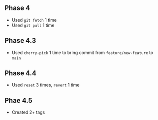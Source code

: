 ## Phase 4
- Used `git fetch` 1 time
- Used `git pull` 1 time
## Phase 4.3
- Used `cherry-pick` 1 time to bring commit from `feature/new-feature` to `main`
## Phase 4.4
- Used `reset` 3 times, `revert` 1 time
## Phae  4.5
- Created 2+ tags

